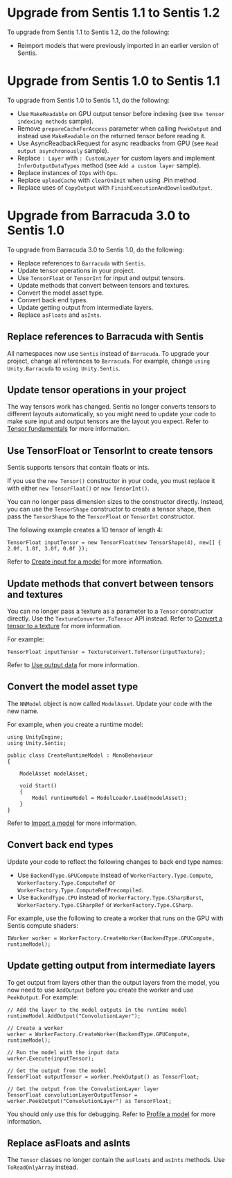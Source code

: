 # Upgrade from Sentis 1.1 to Sentis 1.2

To upgrade from Sentis 1.1 to Sentis 1.2, do the following:

- Reimport models that were previously imported in an earlier version of Sentis.

# Upgrade from Sentis 1.0 to Sentis 1.1

To upgrade from Sentis 1.0 to Sentis 1.1, do the following:

- Use `MakeReadable` on GPU output tensor before indexing (see `Use tensor indexing methods` sample).
- Remove `prepareCacheForAccess` parameter when calling `PeekOutput` and instead use `MakeReadable` on the returned tensor before reading it.
- Use AsyncReadbackRequest for async readbacks from GPU (see `Read output asynchronously` sample).
- Replace `: Layer` with `: CustomLayer` for custom layers and implement `InferOutputDataTypes` method (see `Add a custom layer` sample).
- Replace instances of `IOps` with `Ops`.
- Replace `uploadCache` with `clearOnInit` when using .Pin method.
- Replace uses of `CopyOutput` with `FinishExecutionAndDownloadOutput`.

# Upgrade from Barracuda 3.0 to Sentis 1.0

To upgrade from Barracuda 3.0 to Sentis 1.0, do the following:

- Replace references to `Barracuda` with `Sentis`.
- Update tensor operations in your project.
- Use `TensorFloat` or `TensorInt` for input and output tensors.
- Update methods that convert between tensors and textures.
- Convert the model asset type.
- Convert back end types.
- Update getting output from intermediate layers.
- Replace `asFloats` and `asInts`.

## Replace references to Barracuda with Sentis

All namespaces now use `Sentis` instead of `Barracuda`. To upgrade your project, change all references to `Barracuda`. For example, change `using Unity.Barracuda` to `using Unity.Sentis`.

## Update tensor operations in your project

The way tensors work has changed. Sentis no longer converts tensors to different layouts automatically, so you might need to update your code to make sure input and output tensors are the layout you expect. Refer to [Tensor fundamentals](tensor-fundamentals.md) for more information.

## Use TensorFloat or TensorInt to create tensors

Sentis supports tensors that contain floats or ints.

If you use the `new Tensor()` constructor in your code, you must replace it with either `new TensorFloat()` or `new TensorInt()`.

You can no longer pass dimension sizes to the constructor directly. Instead, you can use the `TensorShape` constructor to create a tensor shape, then pass the `TensorShape` to the `TensorFloat` or `TensorInt` constructor.

The following example creates a 1D tensor of length 4:

```
TensorFloat inputTensor = new TensorFloat(new TensorShape(4), new[] { 2.0f, 1.0f, 3.0f, 0.0f });
```

Refer to [Create input for a model](create-an-input-tensor.md) for more information.

## Update methods that convert between tensors and textures

You can no longer pass a texture as a parameter to a `Tensor` constructor directly. Use the `TextureConverter.ToTensor` API instead. Refer to [Convert a tensor to a texture](convert-texture-to-tensor.md) for more information.

For example:

```
TensorFloat inputTensor = TextureConvert.ToTensor(inputTexture);
```

Refer to [Use output data](use-model-output.md) for more information.

## Convert the model asset type

The `NNModel` object is now called `ModelAsset`. Update your code with the new name.

For example, when you create a runtime model:

```
using UnityEngine;
using Unity.Sentis;

public class CreateRuntimeModel : MonoBehaviour
{

    ModelAsset modelAsset;
    
    void Start()
    {
        Model runtimeModel = ModelLoader.Load(modelAsset);
    }
}
```

Refer to [Import a model](import-a-model.md) for more information.

## Convert back end types

Update your code to reflect the following changes to back end type names:

- Use `BackendType.GPUCompute` instead of `WorkerFactory.Type.Compute`, `WorkerFactory.Type.ComputeRef` or `WorkerFactory.Type.ComputeRefPrecompiled`. 
- Use `BackendType.CPU` instead of `WorkerFactory.Type.CSharpBurst`, `WorkerFactory.Type.CSharpRef` or `WorkerFactory.Type.CSharp`.

For example, use the following to create a worker that runs on the GPU with Sentis compute shaders:

```
IWorker worker = WorkerFactory.CreateWorker(BackendType.GPUCompute, runtimeModel);
```

## Update getting output from intermediate layers

To get output from layers other than the output layers from the model, you now need to use `AddOutput` before you create the worker and use `PeekOutput`. 
For example:

```
// Add the layer to the model outputs in the runtime model
runtimeModel.AddOutput("ConvolutionLayer");

// Create a worker
worker = WorkerFactory.CreateWorker(BackendType.GPUCompute, runtimeModel);

// Run the model with the input data
worker.Execute(inputTensor);

// Get the output from the model
TensorFloat outputTensor = worker.PeekOutput() as TensorFloat;

// Get the output from the ConvolutionLayer layer
TensorFloat convolutionLayerOutputTensor = worker.PeekOutput("ConvolutionLayer") as TensorFloat;
```

You should only use this for debugging. Refer to [Profile a model](profile-a-model.md) for more information.

## Replace asFloats and asInts

The `Tensor` classes no longer contain the `asFloats` and `asInts` methods. Use `ToReadOnlyArray` instead.
